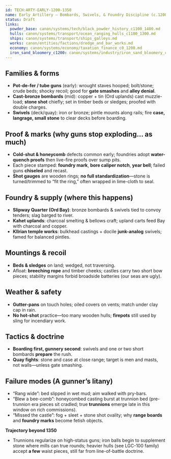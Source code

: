 ```yaml
---
id: TECH:ARTY-EARLY-1200-1350
name: Early Artillery — Bombards, Swivels, & Foundry Discipline (c.1200–1350 AO)
status: Draft
links:
  powder_base: canon/systems/tech/black_powder_history_c1100_1400.md
  hulls: canon/systems/transport/ocean_ranging_hulls_c1180_1300.md
  ships: canon/systems/transport/ships_galleys.md
  works: canon/entities/factions/dredge_and_bar_works.md
  economy: canon/systems/economy/taxation_finance_c0_1200.md
  iron_sand_bloomery_c1200: canon/systems/industry/iron_sand_bloomery_c1200.md
---
```


## Families & forms
- **Pot-de-fer / tube guns** (early): wrought staves hooped; bolt/stone; crude beds; shocky recoil; good for **gate smashes** and **alley denial**.
- **Cast-bronze bombards** (mid): copper + tin (Ord uplands) cast muzzle-load; **stone shot** chiefly; set in timber beds or sledges; proofed with double charges.
- **Swivels** (deck/quay): iron or bronze; pintle mounts along rails; fire **case, langrage, small stone** to clear decks before boarding.

## Proof & marks (why guns stop exploding… as much)
- **Cold-shut & honeycomb** defects common early; foundries adopt **water-quench proofs** then live-fire proofs over sump pits.  
- Each piece stamped: **foundry mark**, **bore caliper notch**, **year bell**; failed guns **chiseled** and recast.  
- **Shot gauges** are wooden rings; **no full standardization**—stone is turned/trimmed to “fit the ring,” often wrapped in lime-cloth to seal.

## Foundry & supply (where this happens)
- **Slipway Quarter (Ord Bay)**: bronze bombards & swivels tied to convoy tenders; slag barged to river.  
- **Kahet uplands**: charcoal smelting & bellows craft; upland carts feed Bay with charcoal and copper.  
- **Kllrian temple works**: bulkhead castings + docile **junk-analog** swivels; famed for balanced pintles.

## Mountings & recoil
- **Beds & sledges** on land; wedged, not traversing.  
- Afloat: **breeching rope** and timber cheeks; castles carry two short bow pieces; stability margins forbid broadside batteries (our seas are ugly).

## Weather & safety
- **Gutter-pans** on touch holes; oiled covers on vents; match under clay cap in rain.  
- **No hot-shot** practice—too many wooden hulls; **firepots** still used by sling for incendiary work.

## Tactics & doctrine
- **Boarding first, gunnery second**: swivels and one or two short bombards **prepare** the rush.  
- **Quay fights**: stone and case at close range; target is men and masts, not walls—unless gate smashing.

## Failure modes (A gunner’s litany)
- “Rang wide”: bed slipped in wet mud; aim walked with pry-bars.  
- “Blew a bee-comb”: honeycombed casting burst at trunnion bed (pre-trunnion era pieces sit cradled; true **trunnions** emerge late in this window on rich commissions).  
- “Missed the castle”: fog + sleet + stone shot ovality; why **range boards** and **foundry marks** become fetish objects.

**Trajectory beyond 1350**  
- Trunnions regularize on high-status guns; iron balls begin to supplement stone where mills can true rounds; heavier hulls (see LGC-100 family) accept **a few** waist pieces, still far from line-of-battle doctrine.
